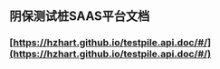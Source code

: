 ## 阴保测试桩SAAS平台文档

### [https://hzhart.github.io/testpile.api.doc/#/](https://hzhart.github.io/testpile.api.doc/#/)
